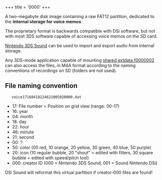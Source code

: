 +++
title = '0000'
+++

A two-megabyte disk image containing a raw FAT12 partition, dedicated to
the **internal storage for voice memos**.

The proprietary format is backwards compatible with DSi software, but
not with most 3DS software capable of accessing voice memos on the SD
card.

[Nintendo 3DS Sound](Nintendo_3DS_Sound "wikilink") can be used to
import and export audio from internal storage.

Any 3DS-mode application capable of mounting [shared extdata
f0000002](Extdata "wikilink") can also access the files, in M4A format
according to the naming conventions of recordings on SD (folders are not
used).

## File naming convention

```
   voice17160418224621005020000.dat
```

- 17: File number = Position on grid view (range: 00-17)
- 16: year
- 04: month
- 18: day
- 22: hour
- 46: minute
- 21: second
- 00: ?
- 50: color (00 red, 10 orange, 20 yellow, 30 green, 40 blue, 50 purple)
- 20: icon (10 regular bubble, 20 "shout" = edited with filters, 30
  square bubble = edited with speed/pitch tool)
- 000: creator ID (000 = Nintendo 3DS Sound, 001 = Sound Nintendo DSi)


DSi Sound will reformat this virtual partition if creator-000 files are
found!
